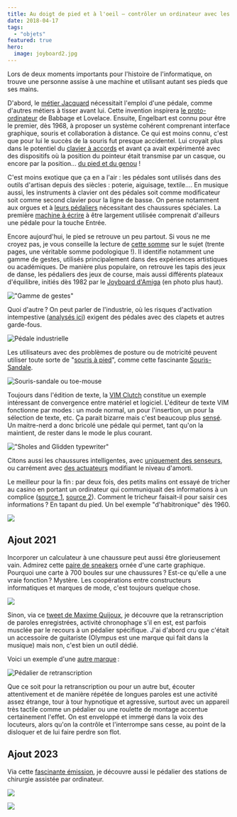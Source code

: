 ```yaml
---
title: Au doigt de pied et à l'oeil — contrôler un ordinateur avec les pieds
date: 2018-04-17
tags:
  - "objets"
featured: true
hero:
  image: joyboard2.jpg
---
```


Lors de deux moments importants pour l'histoire de l'informatique, on trouve une personne assise à une machine et utilisant autant ses pieds que ses mains.

<!-- excerpt -->

D'abord, le [métier Jacquard](https://fr.wikipedia.org/wiki/M%C3%A9tier_Jacquard) nécessitait l'emploi d'une pédale, comme d'autres métiers à tisser avant lui. Cette invention inspirera [le proto-ordinateur](https://en.wikipedia.org/wiki/Analytical_Engine) de Babbage et Lovelace. Ensuite, Engelbart est connu pour être le premier, dès 1968, à proposer un système cohérent comprenant interface graphique, souris et collaboration à distance. Ce qui est moins connu, c'est que pour lui le succès de la souris fut presque accidentel. Lui croyait plus dans le potentiel du [clavier à accords](https://en.wikipedia.org/wiki/Chorded_keyboard) et avant ça avait expérimenté avec des dispositifs où la position du pointeur était transmise par un casque, ou encore par la position... [du pied et du genou](https://www.dougengelbart.org/content/view/162/#Mouse-Alternatives) !

C'est moins exotique que ça en a l'air : les pédales sont utilisés dans des outils d'artisan depuis des siècles :  poterie, aiguisage, textile....  En musique aussi, les instruments à clavier ont des pédales soit comme modificateur soit comme second clavier pour la ligne de basse. On pense notamment aux orgues et à [leurs pédaliers](https://en.wikipedia.org/w/index.php?title=Pedal_keyboard) nécessitant des chaussures spéciales. La première [machine à écrire](https://en.wikipedia.org/wiki/Sholes_and_Glidden_typewriter) à être largement utilisée comprenait d'ailleurs une pédale pour la touche Entrée.

Encore aujourd'hui, le pied se retrouve un peu partout. Si vous ne me croyez pas, je vous conseille la lecture de [cette somme](/assets/docs/FootInteraction_AuthorCameraReady.pdf) sur le sujet (trente pages, une véritable somme podologique !). Il identifie notamment une gamme de gestes, utilisés principalement dans des expériences artistiques ou académiques. De manière plus populaire, on retrouve les tapis des jeux de danse, les pédaliers des jeux de course, mais aussi différents plateaux d'équilibre, initiés dès 1982 par le [Joyboard d'Amiga](https://en.wikipedia.org/wiki/Joyboard) (en photo plus haut).

!["Gamme de gestes"](/assets/images/Sans-titre-3.png )

Quoi d'autre ? On peut parler de l'industrie, où les risques d'activation intempestive ([analysés ici](assets/docs/TOERGJ-2-13.pdf)) exigent des pédales avec des clapets et autres garde-fous.

![Pédale industrielle](/assets/images/s-l1600.jpg )

Les utilisateurs avec des problèmes de posture ou de motricité peuvent utiliser toute sorte de "[souris à pied](https://en.wikipedia.org/wiki/Footmouse)", comme cette fascinante [Souris-Sandale](http://www.yankodesign.com/2010/04/07/flip-flop-mouse/).

![Souris-sandale ou toe-mouse](/assets/images/toe_mouse.jpg )

Toujours dans l'édition de texte, la [VIM Clutch](https://github.com/alevchuk/vim-clutch) constitue un exemple intéressant de convergence entre matériel et logiciel. L'éditeur de texte VIM fonctionne par modes : un mode normal, un pour l'insertion, un pour la sélection de texte, etc. Ça parait bizarre mais c'est beaucoup plus [sensé](http://www.viemu.com/a-why-vi-vim.html). Un maitre-nerd a donc bricolé une pédale qui permet, tant qu'on la maintient, de rester dans le mode le plus courant.

!["Sholes and Glidden typewriter"](/assets/images/Sholesglidden2.png )

Citons aussi les chaussures intelligentes, avec [uniquement des senseurs](https://www.wareable.com/running/smart-shoes-875), ou carrément avec [des actuateurs](https://en.wikipedia.org/wiki/Adidas_1) modifiant le niveau d'amorti.

Le meilleur pour la fin : par deux fois, des petits malins ont essayé de tricher au casino en portant un ordinateur qui communiquait des informations à un complice ([source 1](https://www.engadget.com/2013/09/18/edward-thorp-father-of-wearable-computing/), [source 2](https://en.wikipedia.org/wiki/Eudaemons)). Comment le tricheur faisait-il pour saisir ces informations ? En tapant du pied. Un bel exemple "d'habitronique" dès 1960.

![](/assets/images/DFRnbugUwAASueP.jpg)


## Ajout 2021

Incorporer un calculateur à une chaussure peut aussi être glorieusement vain. Admirez cette [paire de sneakers](https://www.rockpapershotgun.com/my-sole-weeps-for-these-rtx-3080-shoes) ornée d'une carte graphique. Pourquoi une carte à 700 boules sur une chaussures ? Est-ce qu'elle a une vraie fonction ? Mystère. Les coopérations entre constructeurs informatiques et marques de mode, c'est toujours quelque chose.


![](/assets/images/nzxt-rtkft-studios-pc-shoes.jpeg)

Sinon, via ce [tweet de Maxime Quijoux](https://twitter.com/mquijoux/status/1360129653055324163), je découvre que la retranscription de paroles enregistrées, activité chronophage s'il en est,  est parfois musclée par le recours à un pédalier spécifique. J'ai d'abord cru que c'était un accessoire de guitariste (Olympus est une marque  qui fait dans la musique) mais non, c'est bien un outil dédié.

Voici un exemple d'une [autre marque](https://www.grundig-gbs.com/fr/solutions/materiel/digta-transcription-starter-kit/) :

![](/assets/images/Digta-Transcription-Starter-Kit-540_Sp568.jpg "Pédalier de retranscription")

Que ce soit pour la retranscription ou pour un autre but, écouter attentivement et de manière répétée de longues paroles est une activité assez étrange, tour à tour hypnotique et agressive, surtout avec un appareil très tactile comme un pédalier ou une roulette de montage accentue certainement l'effet. On est enveloppé et immergé dans la voix des locuteurs, alors qu'on la contrôle et l'interrompe sans cesse, au point de la disloquer et de lui faire perdre son flot.

## Ajout 2023

Via cette [fascinante émission](https://www.radiofrance.fr/franceculture/podcasts/lsd-la-serie-documentaire/la-robotisation-du-chirurgien-9628791), je découvre aussi le pédalier des stations de chirurgie assistée par ordinateur.

![](/assets/images/chir_pedale.jpg)


![](/assets/images/chir_pedale2.jpg)
